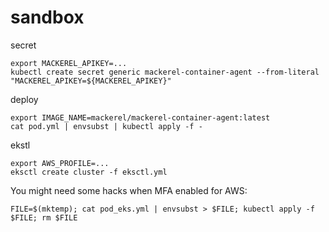 # sandbox

secret

```
export MACKEREL_APIKEY=...
kubectl create secret generic mackerel-container-agent --from-literal "MACKEREL_APIKEY=${MACKEREL_APIKEY}"
```

deploy

```
export IMAGE_NAME=mackerel/mackerel-container-agent:latest
cat pod.yml | envsubst | kubectl apply -f -
```

ekstl

```
export AWS_PROFILE=...
eksctl create cluster -f eksctl.yml
```

You might need some hacks when MFA enabled for AWS:
```
FILE=$(mktemp); cat pod_eks.yml | envsubst > $FILE; kubectl apply -f $FILE; rm $FILE
```
